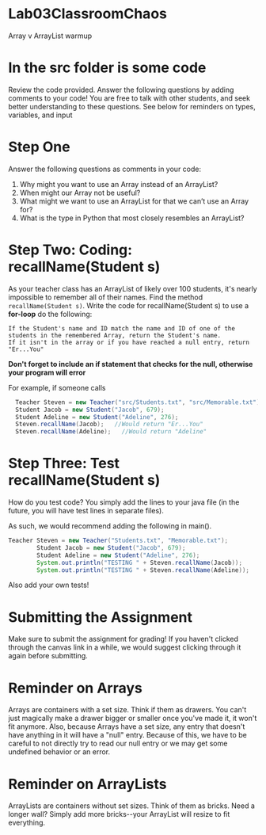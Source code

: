# Lab03ClassroomChaos
Array v ArrayList warmup

# In the src folder is some code
Review the code provided. Answer the following questions by adding comments to your code! You are free to talk with other students, and seek better understanding to these questions. See below for reminders on types, variables, and input

# Step One
Answer the following questions as comments in your code:
1. Why might you want to use an Array instead of an ArrayList?
2. When might our Array not be useful?
3. What might we want to use an ArrayList for that we can’t use an Array for?
4. What is the type in Python that most closely resembles an ArrayList?

# Step Two: Coding: recallName(Student s)
As your teacher class has an ArrayList of likely over 100 students, it's nearly impossible to remember all of their names. Find the method `recallName(Student s)`. 
Write the code for recallName(Student s) to use a **for-loop** do the following:
```
If the Student's name and ID match the name and ID of one of the students in the remembered Array, return the Student's name.
If it isn't in the array or if you have reached a null entry, return "Er...You"
```
**Don't forget to include an if statement that checks for the null, otherwise your program will error**

For example, if someone calls
```java
  Teacher Steven = new Teacher("src/Students.txt", "src/Memorable.txt");
  Student Jacob = new Student("Jacob", 679);
  Student Adeline = new Student("Adeline", 276);
  Steven.recallName(Jacob);   //Would return "Er...You"
  Steven.recallName(Adeline);   //Would return "Adeline"
```

# Step Three: Test recallName(Student s)
How do you test code? You simply add the lines to your java file (in the future, you will have test lines in separate files).

As such, we would recommend adding the following in main().

```java
Teacher Steven = new Teacher("Students.txt", "Memorable.txt");
        Student Jacob = new Student("Jacob", 679);
        Student Adeline = new Student("Adeline", 276);
        System.out.println("TESTING " + Steven.recallName(Jacob));
        System.out.println("TESTING " + Steven.recallName(Adeline));
```
Also add your own tests!

# Submitting the Assignment
Make sure to submit the assignment for grading! If you haven't clicked through the canvas link in a while, we would suggest clicking through it again before submitting.

# Reminder on Arrays
Arrays are containers with a set size. Think if them as drawers. You can't just magically make a drawer bigger or smaller once you've made it, it won't fit anymore.
Also, because Arrays have a set size, any entry that doesn't have anything in it will have a "null" entry. Because of this, we have to be careful to not directly try
to read our null entry or we may get some undefined behavior or an error.

# Reminder on ArrayLists
ArrayLists are containers without set sizes. Think of them as bricks. Need a longer wall? Simply add more bricks--your ArrayList will resize to fit everything.

